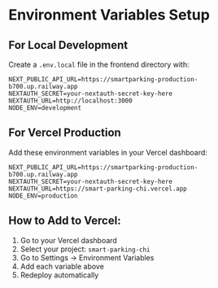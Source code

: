 # Environment Variables Setup

## For Local Development
Create a `.env.local` file in the frontend directory with:

```env
NEXT_PUBLIC_API_URL=https://smartparking-production-b700.up.railway.app
NEXTAUTH_SECRET=your-nextauth-secret-key-here
NEXTAUTH_URL=http://localhost:3000
NODE_ENV=development
```

## For Vercel Production
Add these environment variables in your Vercel dashboard:

```env
NEXT_PUBLIC_API_URL=https://smartparking-production-b700.up.railway.app
NEXTAUTH_SECRET=your-nextauth-secret-key-here
NEXTAUTH_URL=https://smart-parking-chi.vercel.app
NODE_ENV=production
```

## How to Add to Vercel:
1. Go to your Vercel dashboard
2. Select your project: `smart-parking-chi`
3. Go to Settings → Environment Variables
4. Add each variable above
5. Redeploy automatically 